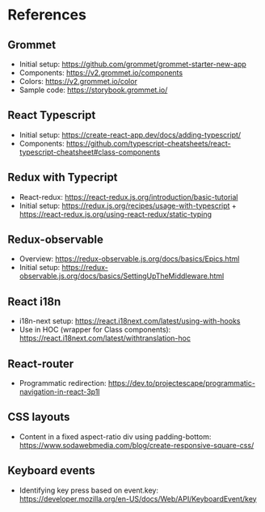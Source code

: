 # References

## Grommet
* Initial setup: https://github.com/grommet/grommet-starter-new-app
* Components: https://v2.grommet.io/components
* Colors: https://v2.grommet.io/color
* Sample code: https://storybook.grommet.io/

## React Typescript
* Initial setup: https://create-react-app.dev/docs/adding-typescript/
* Components: https://github.com/typescript-cheatsheets/react-typescript-cheatsheet#class-components

## Redux with Typecript
* React-redux: https://react-redux.js.org/introduction/basic-tutorial
* Initial setup: https://redux.js.org/recipes/usage-with-typescript + https://react-redux.js.org/using-react-redux/static-typing

## Redux-observable
* Overview: https://redux-observable.js.org/docs/basics/Epics.html
* Initial setup: https://redux-observable.js.org/docs/basics/SettingUpTheMiddleware.html

## React i18n
* i18n-next setup: https://react.i18next.com/latest/using-with-hooks
* Use in HOC (wrapper for Class components): https://react.i18next.com/latest/withtranslation-hoc

## React-router
* Programmatic redirection: https://dev.to/projectescape/programmatic-navigation-in-react-3p1l

## CSS layouts
* Content in a fixed aspect-ratio div using padding-bottom: https://www.sodawebmedia.com/blog/create-responsive-square-css/

## Keyboard events
* Identifying key press based on event.key: https://developer.mozilla.org/en-US/docs/Web/API/KeyboardEvent/key
